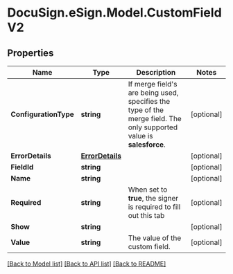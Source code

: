 # DocuSign.eSign.Model.CustomFieldV2
## Properties

Name | Type | Description | Notes
------------ | ------------- | ------------- | -------------
**ConfigurationType** | **string** | If merge field&#39;s are being used, specifies the type of the merge field. The only  supported value is **salesforce**. | [optional] 
**ErrorDetails** | [**ErrorDetails**](ErrorDetails.md) |  | [optional] 
**FieldId** | **string** |  | [optional] 
**Name** | **string** |  | [optional] 
**Required** | **string** | When set to **true**, the signer is required to fill out this tab | [optional] 
**Show** | **string** |  | [optional] 
**Value** | **string** | The value of the custom field. | [optional] 

[[Back to Model list]](../README.md#documentation-for-models) [[Back to API list]](../README.md#documentation-for-api-endpoints) [[Back to README]](../README.md)

